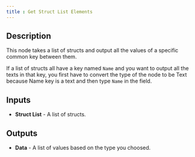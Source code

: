 ```yaml
---
title : Get Struct List Elements
---
```


## Description

This node takes a list of structs and output all the values of a specific
common key between them.

If a list of structs all have a key named `Name` and you want to output all the
texts in that key, you first have to convert the type of the node to be Text
because Name key is a text and then type `Name` in the field.

## Inputs

- **Struct List** - A list of structs.

## Outputs

- **Data** - A list of values based on the type you choosed.
